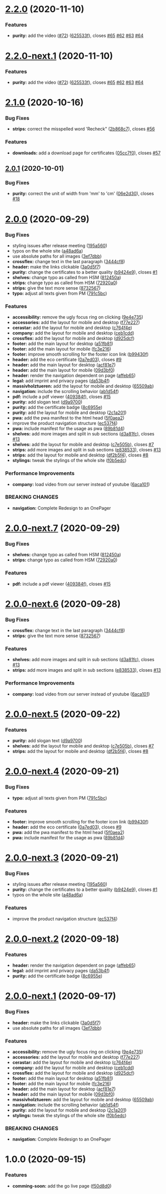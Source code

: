 # [2.2.0](https://github.com/100herz/hdm/compare/v2.1.0...v2.2.0) (2020-11-10)


### Features

* **purity:** add the video ([#72](https://github.com/100herz/hdm/issues/72)) ([625533f](https://github.com/100herz/hdm/commit/625533f2b8401841fdcc5c4d88a96e64ab86ce04)), closes [#65](https://github.com/100herz/hdm/issues/65) [#62](https://github.com/100herz/hdm/issues/62) [#63](https://github.com/100herz/hdm/issues/63) [#64](https://github.com/100herz/hdm/issues/64)

# [2.2.0-next.1](https://github.com/100herz/hdm/compare/v2.1.0...v2.2.0-next.1) (2020-11-10)


### Features

* **purity:** add the video ([#72](https://github.com/100herz/hdm/issues/72)) ([625533f](https://github.com/100herz/hdm/commit/625533f2b8401841fdcc5c4d88a96e64ab86ce04)), closes [#65](https://github.com/100herz/hdm/issues/65) [#62](https://github.com/100herz/hdm/issues/62) [#63](https://github.com/100herz/hdm/issues/63) [#64](https://github.com/100herz/hdm/issues/64)

# [2.1.0](https://github.com/100herz/hdm/compare/v2.0.1...v2.1.0) (2020-10-16)


### Bug Fixes

* **strips:** correct the misspelled word 'Recheck" ([2b868c7](https://github.com/100herz/hdm/commit/2b868c7a3c3928717250fed40a8f887731050c9b)), closes [#56](https://github.com/100herz/hdm/issues/56)


### Features

* **downloads:** add a download page for certificates ([05cc7f0](https://github.com/100herz/hdm/commit/05cc7f068b223f7f3bece8888d587e0cd544e858)), closes [#57](https://github.com/100herz/hdm/issues/57)

## [2.0.1](https://github.com/100herz/hdm/compare/v2.0.0...v2.0.1) (2020-10-01)


### Bug Fixes

* **purity:** correct the unit of width from 'mm' to 'cm' ([06e2d30](https://github.com/100herz/hdm/commit/06e2d30621cce1da384b98f4c59395bde21b0f19)), closes [#18](https://github.com/100herz/hdm/issues/18)

# [2.0.0](https://github.com/100herz/hdm/compare/v1.0.0...v2.0.0) (2020-09-29)


### Bug Fixes

* styling issues after release meeting ([195a560](https://github.com/100herz/hdm/commit/195a56034a747051c66f28a07eee4dd08f26f954))
* typos on the whole site ([a48ad6a](https://github.com/100herz/hdm/commit/a48ad6a29438e53ba2ca2a4feb2af20929d8c0b7))
* use absolute paths for all images ([3ef7dbb](https://github.com/100herz/hdm/commit/3ef7dbbf53bbb192cb01079e58e4ac9e6258e34b))
* **crossflex:** change text in the last paragraph ([3444cf8](https://github.com/100herz/hdm/commit/3444cf84b0f5c18399c405b6a118b65506fef6b9))
* **header:** make the links clickable ([3a0d5f7](https://github.com/100herz/hdm/commit/3a0d5f78202f1a72c40cccd8d38cb25608d44ae3))
* **purity:** change the certificates to a better quality ([b9424e9](https://github.com/100herz/hdm/commit/b9424e9bbb03496aa9955c74787a27892964ac66)), closes [#1](https://github.com/100herz/hdm/issues/1)
* **shelves:** change typo as called from HSM ([812450a](https://github.com/100herz/hdm/commit/812450a974188bb1ca2c1a3ba06a490461e157ce))
* **strips:** change typo as called from HSM ([72920a0](https://github.com/100herz/hdm/commit/72920a0930e4a21174ac3b598a6ab43a60b3a83a))
* **strips:** give the text more sense ([8732567](https://github.com/100herz/hdm/commit/8732567f5c0f7cd22bfd2162a7ff33f4db7c596c))
* **typo:** adjust all texts given from PM ([791c5bc](https://github.com/100herz/hdm/commit/791c5bc87abbd9b88316b06161a302c3193eb203))


### Features

* **accessibility:** remove the ugly focus ring on clicking ([9e4e735](https://github.com/100herz/hdm/commit/9e4e73540576c5ba56b4a7e0a2dc8507a4558544))
* **accessories:** add the layout for mobile and desktop ([f77e227](https://github.com/100herz/hdm/commit/f77e227a9ee32ee08b4f43d3df6c610c62eec052))
* **cerastar:** add the layout for mobile and desktop ([c764f4e](https://github.com/100herz/hdm/commit/c764f4ec95fb77146e1bba5b65efcc83123605b5))
* **company:** add the layout for mobile and desktop ([ceb1cdd](https://github.com/100herz/hdm/commit/ceb1cddf0d902296fccdf228a8c9dbd7daa03bfb))
* **crossflex:** add the layout for mobile and desktop ([d925dcf](https://github.com/100herz/hdm/commit/d925dcf7bc5855a851872d8f4419479cc843c43f))
* **footer:** add the main layout for desktop ([a51fb81](https://github.com/100herz/hdm/commit/a51fb817029a964c507cd39e1c98a89d2c2fe631))
* **footer:** add the main layout for mobile ([fc3e216](https://github.com/100herz/hdm/commit/fc3e216b70ea7fd914718132eefa61c0bc4039bd))
* **footer:** improve smooth scrolling for the footer icon link ([b99430f](https://github.com/100herz/hdm/commit/b99430f053593ac59c9cd17b9171ea203f08d7fa))
* **header:** add the eco certificate ([0a7ed03](https://github.com/100herz/hdm/commit/0a7ed033a1197686d6cb9c9057e10b120ffc979f)), closes [#9](https://github.com/100herz/hdm/issues/9)
* **header:** add the main layout for desktop ([acf81e7](https://github.com/100herz/hdm/commit/acf81e7f7cb7339a1eaf18d90077072ee06d0fcd))
* **header:** add the main layout for mobile ([09d3bf0](https://github.com/100herz/hdm/commit/09d3bf08f58d2f5eae32c5bd0202c73868cbb6d2))
* **header:** render the navigation dependent on page ([affeb65](https://github.com/100herz/hdm/commit/affeb65088b2b6ec8291d4ca2c3a019037758b83))
* **legal:** add imprint and privacy pages ([da53b4f](https://github.com/100herz/hdm/commit/da53b4f97b099de0f209d012e26152979c049c97))
* **massivholztueren:** add the layout for mobile and desktop ([65509ab](https://github.com/100herz/hdm/commit/65509abbb195c6883937976227c4bb449183cf5d))
* **navigation:** include the scrolling behavior ([ab1d54f](https://github.com/100herz/hdm/commit/ab1d54f3117de3edfbed9b281cb9b8170080ea24))
* **pdf:** include a pdf viewer ([409384f](https://github.com/100herz/hdm/commit/409384f5ef27161e2098ee3d880cdec8a8fcde17)), closes [#15](https://github.com/100herz/hdm/issues/15)
* **purity:** add slogan text ([d9a9700](https://github.com/100herz/hdm/commit/d9a9700befc88db3b533f0db653beff9eb8c74d4))
* **purity:** add the certificate badge ([8c6955e](https://github.com/100herz/hdm/commit/8c6955ebeb228c40080c5c3328e8656668be70e9))
* **purity:** add the layout for mobile and desktop ([2c1a201](https://github.com/100herz/hdm/commit/2c1a2017b7e58997eb676b5de4ad6b0bf2cb59c7))
* **pwa:** add the pwa manifest to the html head ([5f0aea2](https://github.com/100herz/hdm/commit/5f0aea2d42e3cadd1c63bd94a7c0853613bf34db))
* improve the product navigation structure ([ec537f4](https://github.com/100herz/hdm/commit/ec537f40159e6c4da9f39bbacf8376282ef189a6))
* **pwa:** include manifest for the usage as pwa ([89b81d4](https://github.com/100herz/hdm/commit/89b81d46c1b5c0dce08081741c42e11224cd9883))
* **shelves:** add more images and split in sub sections ([d3a81fc](https://github.com/100herz/hdm/commit/d3a81fc52dfbd4c67329160a5396d20972a42e23)), closes [#13](https://github.com/100herz/hdm/issues/13)
* **shelves:** add the layout for mobile and desktop ([c7e505b](https://github.com/100herz/hdm/commit/c7e505b5b4012941af7cdcd27965cfe6873c77c3)), closes [#7](https://github.com/100herz/hdm/issues/7)
* **strips:** add more images and split in sub sections ([e838533](https://github.com/100herz/hdm/commit/e838533e328221990cfaf20aa10e4b9d4b06651a)), closes [#13](https://github.com/100herz/hdm/issues/13)
* **strips:** add the layout for mobile and desktop ([df2b5f4](https://github.com/100herz/hdm/commit/df2b5f40b6e7adf355426eb94b1923a5d18e0cf2)), closes [#8](https://github.com/100herz/hdm/issues/8)
* **stylings:** tweak the stylings of the whole site ([f0b5edc](https://github.com/100herz/hdm/commit/f0b5edc4193742a8b2364cefaa9f660059cecd71))


### Performance Improvements

* **company:** load video from our server instead of youtube ([6aca101](https://github.com/100herz/hdm/commit/6aca101f639bf221f005409305d9dcd24c29e5de))


### BREAKING CHANGES

* **navigation:** Complete Redesign to an OnePager

# [2.0.0-next.7](https://github.com/100herz/hdm/compare/v2.0.0-next.6...v2.0.0-next.7) (2020-09-29)


### Bug Fixes

* **shelves:** change typo as called from HSM ([812450a](https://github.com/100herz/hdm/commit/812450a974188bb1ca2c1a3ba06a490461e157ce))
* **strips:** change typo as called from HSM ([72920a0](https://github.com/100herz/hdm/commit/72920a0930e4a21174ac3b598a6ab43a60b3a83a))


### Features

* **pdf:** include a pdf viewer ([409384f](https://github.com/100herz/hdm/commit/409384f5ef27161e2098ee3d880cdec8a8fcde17)), closes [#15](https://github.com/100herz/hdm/issues/15)

# [2.0.0-next.6](https://github.com/100herz/hdm/compare/v2.0.0-next.5...v2.0.0-next.6) (2020-09-28)


### Bug Fixes

* **crossflex:** change text in the last paragraph ([3444cf8](https://github.com/100herz/hdm/commit/3444cf84b0f5c18399c405b6a118b65506fef6b9))
* **strips:** give the text more sense ([8732567](https://github.com/100herz/hdm/commit/8732567f5c0f7cd22bfd2162a7ff33f4db7c596c))


### Features

* **shelves:** add more images and split in sub sections ([d3a81fc](https://github.com/100herz/hdm/commit/d3a81fc52dfbd4c67329160a5396d20972a42e23)), closes [#13](https://github.com/100herz/hdm/issues/13)
* **strips:** add more images and split in sub sections ([e838533](https://github.com/100herz/hdm/commit/e838533e328221990cfaf20aa10e4b9d4b06651a)), closes [#13](https://github.com/100herz/hdm/issues/13)


### Performance Improvements

* **company:** load video from our server instead of youtube ([6aca101](https://github.com/100herz/hdm/commit/6aca101f639bf221f005409305d9dcd24c29e5de))

# [2.0.0-next.5](https://github.com/100herz/hdm/compare/v2.0.0-next.4...v2.0.0-next.5) (2020-09-22)


### Features

* **purity:** add slogan text ([d9a9700](https://github.com/100herz/hdm/commit/d9a9700befc88db3b533f0db653beff9eb8c74d4))
* **shelves:** add the layout for mobile and desktop ([c7e505b](https://github.com/100herz/hdm/commit/c7e505b5b4012941af7cdcd27965cfe6873c77c3)), closes [#7](https://github.com/100herz/hdm/issues/7)
* **strips:** add the layout for mobile and desktop ([df2b5f4](https://github.com/100herz/hdm/commit/df2b5f40b6e7adf355426eb94b1923a5d18e0cf2)), closes [#8](https://github.com/100herz/hdm/issues/8)

# [2.0.0-next.4](https://github.com/100herz/hdm/compare/v2.0.0-next.3...v2.0.0-next.4) (2020-09-21)


### Bug Fixes

* **typo:** adjust all texts given from PM ([791c5bc](https://github.com/100herz/hdm/commit/791c5bc87abbd9b88316b06161a302c3193eb203))


### Features

* **footer:** improve smooth scrolling for the footer icon link ([b99430f](https://github.com/100herz/hdm/commit/b99430f053593ac59c9cd17b9171ea203f08d7fa))
* **header:** add the eco certificate ([0a7ed03](https://github.com/100herz/hdm/commit/0a7ed033a1197686d6cb9c9057e10b120ffc979f)), closes [#9](https://github.com/100herz/hdm/issues/9)
* **pwa:** add the pwa manifest to the html head ([5f0aea2](https://github.com/100herz/hdm/commit/5f0aea2d42e3cadd1c63bd94a7c0853613bf34db))
* **pwa:** include manifest for the usage as pwa ([89b81d4](https://github.com/100herz/hdm/commit/89b81d46c1b5c0dce08081741c42e11224cd9883))

# [2.0.0-next.3](https://github.com/100herz/hdm/compare/v2.0.0-next.2...v2.0.0-next.3) (2020-09-21)


### Bug Fixes

* styling issues after release meeting ([195a560](https://github.com/100herz/hdm/commit/195a56034a747051c66f28a07eee4dd08f26f954))
* **purity:** change the certificates to a better quality ([b9424e9](https://github.com/100herz/hdm/commit/b9424e9bbb03496aa9955c74787a27892964ac66)), closes [#1](https://github.com/100herz/hdm/issues/1)
* typos on the whole site ([a48ad6a](https://github.com/100herz/hdm/commit/a48ad6a29438e53ba2ca2a4feb2af20929d8c0b7))


### Features

* improve the product navigation structure ([ec537f4](https://github.com/100herz/hdm/commit/ec537f40159e6c4da9f39bbacf8376282ef189a6))

# [2.0.0-next.2](https://github.com/100herz/hdm/compare/v2.0.0-next.1...v2.0.0-next.2) (2020-09-18)


### Features

* **header:** render the navigation dependent on page ([affeb65](https://github.com/100herz/hdm/commit/affeb65088b2b6ec8291d4ca2c3a019037758b83))
* **legal:** add imprint and privacy pages ([da53b4f](https://github.com/100herz/hdm/commit/da53b4f97b099de0f209d012e26152979c049c97))
* **purity:** add the certificate badge ([8c6955e](https://github.com/100herz/hdm/commit/8c6955ebeb228c40080c5c3328e8656668be70e9))

# [2.0.0-next.1](https://github.com/100herz/hdm/compare/v1.0.0...v2.0.0-next.1) (2020-09-17)


### Bug Fixes

* **header:** make the links clickable ([3a0d5f7](https://github.com/100herz/hdm/commit/3a0d5f78202f1a72c40cccd8d38cb25608d44ae3))
* use absolute paths for all images ([3ef7dbb](https://github.com/100herz/hdm/commit/3ef7dbbf53bbb192cb01079e58e4ac9e6258e34b))


### Features

* **accessibility:** remove the ugly focus ring on clicking ([9e4e735](https://github.com/100herz/hdm/commit/9e4e73540576c5ba56b4a7e0a2dc8507a4558544))
* **accessories:** add the layout for mobile and desktop ([f77e227](https://github.com/100herz/hdm/commit/f77e227a9ee32ee08b4f43d3df6c610c62eec052))
* **cerastar:** add the layout for mobile and desktop ([c764f4e](https://github.com/100herz/hdm/commit/c764f4ec95fb77146e1bba5b65efcc83123605b5))
* **company:** add the layout for mobile and desktop ([ceb1cdd](https://github.com/100herz/hdm/commit/ceb1cddf0d902296fccdf228a8c9dbd7daa03bfb))
* **crossflex:** add the layout for mobile and desktop ([d925dcf](https://github.com/100herz/hdm/commit/d925dcf7bc5855a851872d8f4419479cc843c43f))
* **footer:** add the main layout for desktop ([a51fb81](https://github.com/100herz/hdm/commit/a51fb817029a964c507cd39e1c98a89d2c2fe631))
* **footer:** add the main layout for mobile ([fc3e216](https://github.com/100herz/hdm/commit/fc3e216b70ea7fd914718132eefa61c0bc4039bd))
* **header:** add the main layout for desktop ([acf81e7](https://github.com/100herz/hdm/commit/acf81e7f7cb7339a1eaf18d90077072ee06d0fcd))
* **header:** add the main layout for mobile ([09d3bf0](https://github.com/100herz/hdm/commit/09d3bf08f58d2f5eae32c5bd0202c73868cbb6d2))
* **massivholztueren:** add the layout for mobile and desktop ([65509ab](https://github.com/100herz/hdm/commit/65509abbb195c6883937976227c4bb449183cf5d))
* **navigation:** include the scrolling behavior ([ab1d54f](https://github.com/100herz/hdm/commit/ab1d54f3117de3edfbed9b281cb9b8170080ea24))
* **purity:** add the layout for mobile and desktop ([2c1a201](https://github.com/100herz/hdm/commit/2c1a2017b7e58997eb676b5de4ad6b0bf2cb59c7))
* **stylings:** tweak the stylings of the whole site ([f0b5edc](https://github.com/100herz/hdm/commit/f0b5edc4193742a8b2364cefaa9f660059cecd71))


### BREAKING CHANGES

* **navigation:** Complete Redesign to an OnePager

# 1.0.0 (2020-09-15)


### Features

* **comming-soon:** add the go live page ([f50d8d0](https://github.com/100herz/hdm/commit/f50d8d0b3ef74ac2414f3b7449bd3299be824320))
